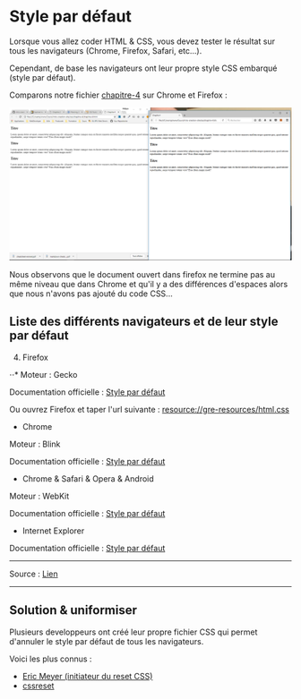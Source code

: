 # Style par défaut

Lorsque vous allez coder HTML &amp; CSS, vous devez tester le résultat sur tous les navigateurs (Chrome, Firefox, Safari, etc...).

Cependant, de base les navigateurs ont leur propre style CSS embarqué (style par défaut).

Comparons notre fichier [chapitre-4](chapitre-4.html) sur Chrome et Firefox :

![chrome-firefox](img/chrome-firefox.png)

Nous observons que le document ouvert dans firefox ne termine pas au même niveau que dans Chrome et qu'il y a des différences d'espaces alors que nous n'avons pas ajouté du code CSS...

## Liste des différents navigateurs et de leur style par défaut


4. Firefox

⋅⋅* Moteur : Gecko

Documentation officielle : [Style par défaut](https://hg.mozilla.org/mozilla-central/file/tip/layout/style/res/html.css)

Ou ouvrez Firefox et taper l'url suivante : [resource://gre-resources/html.css](resource://gre-resources/html.css)


- Chrome

Moteur : Blink

Documentation officielle : [Style par défaut](https://cs.chromium.org/chromium/src/third_party/WebKit/Source/core/css/html.css?utm_source=ponyfoo+weekly&utm_medium=email&utm_campaign=15)


- Chrome &amp; Safari &amp; Opera &amp; Android

Moteur : WebKit

Documentation officielle : [Style par défaut](http://trac.webkit.org/browser/trunk/Source/WebCore/css/html.css)


- Internet Explorer

Documentation officielle : [Style par défaut](http://web.archive.org/web/20170122223926/http://www.iecss.com/)



---

Source : [Lien](https://stackoverflow.com/questions/6867254/browsers-default-css-for-html-elements)

---

## Solution & uniformiser

Plusieurs developpeurs ont créé leur propre fichier CSS qui permet d'annuler le style par défaut de tous les navigateurs.

Voici les plus connus :

- [Eric Meyer (initiateur du reset CSS)](https://meyerweb.com/eric/tools/css/reset/)
- [cssreset](http://cssreset.com/)

